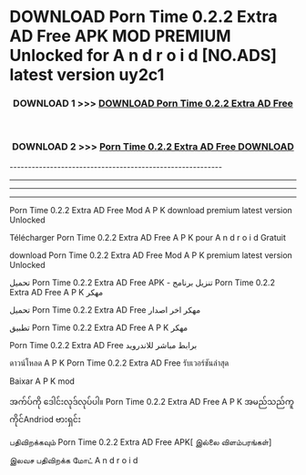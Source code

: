 # DOWNLOAD Porn Time 0.2.2 Extra AD Free  APK MOD PREMIUM Unlocked for A n d r o i d [NO.ADS] latest version uy2c1 



<div align="center">

<h3>DOWNLOAD 1 >>> <a href="https://getmod2.web.app/?judul=Porn Time 0.2.2 Extra AD Free ">DOWNLOAD Porn Time 0.2.2 Extra AD Free </a></h3><br>

<h3>DOWNLOAD 2 >>> <a href="https://getmod2.web.app/?judul=Porn Time 0.2.2 Extra AD Free ">Porn Time 0.2.2 Extra AD Free  DOWNLOAD </a></h3>

</div>
----------------------------------------------------------

----------------------------------------------------------

----------------------------------------------------------

----------------------------------------------------------

Porn Time 0.2.2 Extra AD Free  Mod A P K download premium latest version Unlocked

Télécharger Porn Time 0.2.2 Extra AD Free  A P K pour A n d r o i d Gratuit

download Porn Time 0.2.2 Extra AD Free  Mod A P K premium latest version Unlocked

تحميل Porn Time 0.2.2 Extra AD Free  APK - تنزيل برنامج Porn Time 0.2.2 Extra AD Free  A P K مهكر

تحميل Porn Time 0.2.2 Extra AD Free  مهكر اخر اصدار

تطبيق Porn Time 0.2.2 Extra AD Free  A P K مهكر

Porn Time 0.2.2 Extra AD Free  برابط مباشر للاندرويد

ดาวน์โหลด A P K Porn Time 0.2.2 Extra AD Free  รับเวอร์ชันล่าสุด

Baixar A P K mod

အက်ပ်ကို ဒေါင်းလုဒ်လုပ်ပါ။ Porn Time 0.2.2 Extra AD Free  A P K အမည်သည်ကူကိုင်Andriod ဗားရှင်း

பதிவிறக்கவும் Porn Time 0.2.2 Extra AD Free  APK[ இல்லை விளம்பரங்கள்] 
 
இலவச பதிவிறக்க மோட் A n d r o i d



